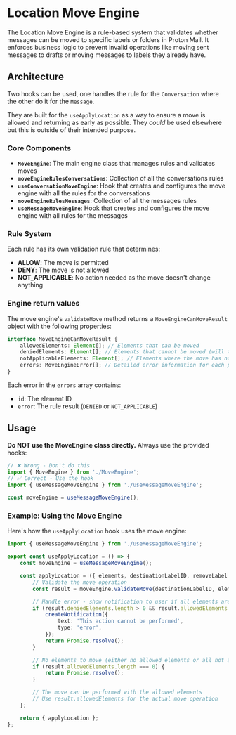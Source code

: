 # Location Move Engine

The Location Move Engine is a rule-based system that validates whether messages can be moved to specific labels or folders in Proton Mail. It enforces business logic to prevent invalid operations like moving sent messages to drafts or moving messages to labels they already have.

## Architecture

Two hooks can be used, one handles the rule for the `Conversation` where the other do it for the `Message`.

They are built for the `useApplyLocation` as a way to ensure a move is allowed and returning as early as possible. They _could_ be used elsewhere but this is outside of their intended purpose.

### Core Components

- **`MoveEngine`**: The main engine class that manages rules and validates moves
- **`moveEngineRulesConversations`**: Collection of all the conversations rules
- **`useConversationMoveEngine`**: Hook that creates and configures the move engine with all the rules for the conversations
- **`moveEngineRulesMessages`**: Collection of all the messages rules
- **`useMessageMoveEngine`**: Hook that creates and configures the move engine with all rules for the messages

### Rule System

Each rule has its own validation rule that determines:

- **ALLOW**: The move is permitted
- **DENY**: The move is not allowed
- **NOT_APPLICABLE**: No action needed as the move doesn't change anything

### Engine return values

The move engine's `validateMove` method returns a `MoveEngineCanMoveResult` object with the following properties:

```typescript
interface MoveEngineCanMoveResult {
    allowedElements: Element[]; // Elements that can be moved
    deniedElements: Element[]; // Elements that cannot be moved (will trigger error notification)
    notApplicableElements: Element[]; // Elements where the move has no effect
    errors: MoveEngineError[]; // Detailed error information for each problematic element
}
```

Each error in the `errors` array contains:

- `id`: The element ID
- `error`: The rule result (`DENIED` or `NOT_APPLICABLE`)

## Usage

**Do NOT use the MoveEngine class directly.** Always use the provided hooks:

```typescript
// ❌ Wrong - Don't do this
import { MoveEngine } from './MoveEngine';
// ✅ Correct - Use the hook
import { useMessageMoveEngine } from './useMessageMoveEngine';

const moveEngine = useMessageMoveEngine();
```

### Example: Using the Move Engine

Here's how the `useApplyLocation` hook uses the move engine:

```typescript
import { useMessageMoveEngine } from './useMessageMoveEngine';

export const useApplyLocation = () => {
    const moveEngine = useMessageMoveEngine();

    const applyLocation = ({ elements, destinationLabelID, removeLabel = false }) => {
        // Validate the move operation
        const result = moveEngine.validateMove(destinationLabelID, elements);

        // Handle error - show notification to user if all elements are denied
        if (result.deniedElements.length > 0 && result.allowedElements.length === 0) {
            createNotification({
                text: 'This action cannot be performed',
                type: 'error',
            });
            return Promise.resolve();
        }

        // No elements to move (either no allowed elements or all not applicable)
        if (result.allowedElements.length === 0) {
            return Promise.resolve();
        }

        // The move can be performed with the allowed elements
        // Use result.allowedElements for the actual move operation
    };

    return { applyLocation };
};
```
